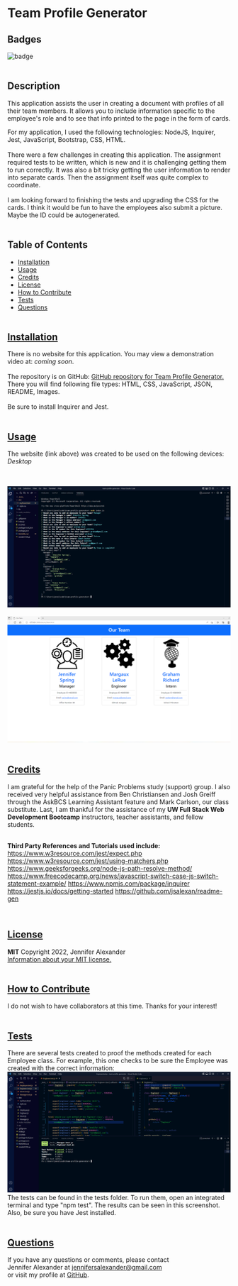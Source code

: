 # Team Profile Generator


  ## Badges
  ![badge](https://img.shields.io/badge/license-MIT-blue)
  <br><br>
  

  ## Description
  This application assists the user in creating a document with profiles of all their team members. It allows you to include information specific to the employee's role and to see that info printed to the page in the form of cards. 
  <br>

  For my application, I used the following technologies: NodeJS, Inquirer, Jest, JavaScript, Bootstrap, CSS, HTML.
  <br><br>
  There were a few challenges in creating this application. The assignment required tests to be written, which is new and it is challenging getting them to run correctly. It was also a bit tricky getting the user information to render into separate cards. Then the assignment itself was quite complex to coordinate.
  <br><br>
  I am looking forward to finishing the tests and upgrading the CSS for the cards. I think it would be fun to have the employees also submit a picture. Maybe the ID could be autogenerated. 
  <br><br>

## Table of Contents
  - [Installation](#installation)
  - [Usage](#usage)
  - [Credits](#credits)
  - [License](#license)
  - [How to Contribute](#how-to-contribute)
  - [Tests](#tests)
  - [Questions](#questions)
  <br><br>

  ## [Installation](#table-of-contents)
  There is no website for this application. You may view a demonstration video at: _coming soon_.<br>
  <br>
  The repository is on GitHub: [GitHub repository for Team Profile Generator.](https://github.com/jsalexan/team-profile-generator) <br>
  There you will find following file types: 
   HTML, CSS, JavaScript, JSON, README, Images.
  <br><br>
  Be sure to install Inquirer and Jest.<br><br>

## [Usage](#table-of-contents)
  The website (link above) was created to be used on the following devices:<br> 
   _Desktop_<br><br>
  <br>

  ![Data Collection](./src/images/Node%20prompts.png)
  <br><br>
  ![Cards](./src/images/Final%20Team.png)
  <br><br>

  ## [Credits](#table-of-contents) 
  I am grateful for the help of the Panic Problems study (support) group. I also received very helpful assistance from Ben Christiansen and Josh Greiff through the AskBCS Learning Assistant feature and Mark Carlson, our class substitute. Last, I am thankful for the assistance of my **UW Full Stack Web Development Bootcamp** instructors, teacher assistants, and fellow students.
  <br><br>

  **Third Party References and Tutorials used include:** 
  <br>
  https://www.w3resource.com/jest/expect.php<br>
  https://www.w3resource.com/jest/using-matchers.php<br>
  https://www.geeksforgeeks.org/node-js-path-resolve-method/<br>
  https://www.freecodecamp.org/news/javascript-switch-case-js-switch-statement-example/
  https://www.npmjs.com/package/inquirer
  https://jestjs.io/docs/getting-started
  https://github.com/jsalexan/readme-gen

  <br>

  ## [License](#table-of-contents)
  **MIT** Copyright 2022, Jennifer Alexander<br>
  [Information about your MIT license.](https://opensource.org/licenses/MIT)
  <br><br>
  

  ## [How to Contribute](#table-of-contents)
  I do not wish to have collaborators at this time. Thanks for your interest!
  <br><br>

  ## [Tests](#table-of-contents)
  There are several tests created to proof the methods created for each Employee class. For example, this one checks to be sure the Employee was created with the correct information: 
  ![Tests](./src/images/tests.png)
  The tests can be found in the tests folder. To run them, open an integrated terminal and type "npm test". The results can be seen in this screenshot. Also, be sure you have Jest installed.
  <br><br>

  ## [Questions](#table-of-contents)
  If you have any questions or comments, please contact <br>Jennifer Alexander at jennifersalexander@gmail.com <br>or visit my profile at [GitHub](https://github.com/jsalexan/).
  